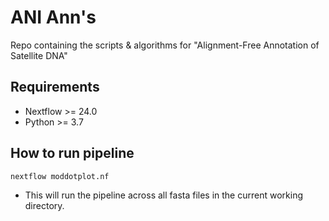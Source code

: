 # ANI Ann's
Repo containing the scripts & algorithms for "Alignment-Free Annotation of Satellite DNA"

## Requirements
- Nextflow >= 24.0
- Python >= 3.7

## How to run pipeline
`nextflow moddotplot.nf`

- This will run the pipeline across all fasta files in the current working directory.
